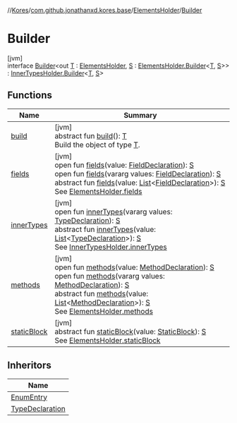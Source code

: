 //[Kores](../../../../index.md)/[com.github.jonathanxd.kores.base](../../index.md)/[ElementsHolder](../index.md)/[Builder](index.md)

# Builder

[jvm]\
interface [Builder](index.md)<out [T](index.md) : [ElementsHolder](../index.md), [S](index.md) : [ElementsHolder.Builder](index.md)<[T](index.md), [S](index.md)>> : [InnerTypesHolder.Builder](../../-inner-types-holder/-builder/index.md)<[T](index.md), [S](index.md)>

## Functions

| Name | Summary |
|---|---|
| [build](../../../com.github.jonathanxd.kores.builder/-builder/build.md) | [jvm]<br>abstract fun [build](../../../com.github.jonathanxd.kores.builder/-builder/build.md)(): [T](index.md)<br>Build the object of type [T](../../../com.github.jonathanxd.kores.builder/-builder/index.md). |
| [fields](fields.md) | [jvm]<br>open fun [fields](fields.md)(value: [FieldDeclaration](../../-field-declaration/index.md)): [S](index.md)<br>open fun [fields](fields.md)(vararg values: [FieldDeclaration](../../-field-declaration/index.md)): [S](index.md)<br>abstract fun [fields](fields.md)(value: [List](https://kotlinlang.org/api/latest/jvm/stdlib/kotlin.collections/-list/index.html)<[FieldDeclaration](../../-field-declaration/index.md)>): [S](index.md)<br>See [ElementsHolder.fields](../fields.md) |
| [innerTypes](../../-inner-types-holder/-builder/inner-types.md) | [jvm]<br>open fun [innerTypes](../../-inner-types-holder/-builder/inner-types.md)(vararg values: [TypeDeclaration](../../-type-declaration/index.md)): [S](index.md)<br>abstract fun [innerTypes](../../-inner-types-holder/-builder/inner-types.md)(value: [List](https://kotlinlang.org/api/latest/jvm/stdlib/kotlin.collections/-list/index.html)<[TypeDeclaration](../../-type-declaration/index.md)>): [S](index.md)<br>See [InnerTypesHolder.innerTypes](../../-inner-types-holder/inner-types.md) |
| [methods](methods.md) | [jvm]<br>open fun [methods](methods.md)(value: [MethodDeclaration](../../-method-declaration/index.md)): [S](index.md)<br>open fun [methods](methods.md)(vararg values: [MethodDeclaration](../../-method-declaration/index.md)): [S](index.md)<br>abstract fun [methods](methods.md)(value: [List](https://kotlinlang.org/api/latest/jvm/stdlib/kotlin.collections/-list/index.html)<[MethodDeclaration](../../-method-declaration/index.md)>): [S](index.md)<br>See [ElementsHolder.methods](../methods.md) |
| [staticBlock](static-block.md) | [jvm]<br>abstract fun [staticBlock](static-block.md)(value: [StaticBlock](../../-static-block/index.md)): [S](index.md)<br>See [ElementsHolder.staticBlock](../static-block.md) |

## Inheritors

| Name |
|---|
| [EnumEntry](../../-enum-entry/-builder/index.md) |
| [TypeDeclaration](../../-type-declaration/-builder/index.md) |
